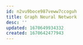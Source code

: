 ```yaml
---
id: n2vu9boce987veww7ccoguh
title: Graph Neural Network
desc: ''
updated: 1670649934332
created: 1670642477943
---
```

